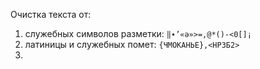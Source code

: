Очистка текста от:
1. cлужебных символов разметки: `‖∙’«ə»>=,@*()-<0[]¡`
2. латиницы и служебных помет: `{ЧМОКАНЬЕ},<НРЗБ2> `
3. 
